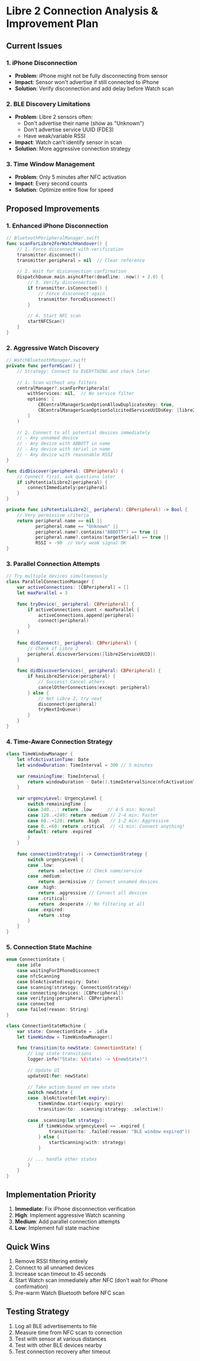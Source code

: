 # Libre 2 Connection Analysis & Improvement Plan

## Current Issues

### 1. iPhone Disconnection
- **Problem**: iPhone might not be fully disconnecting from sensor
- **Impact**: Sensor won't advertise if still connected to iPhone
- **Solution**: Verify disconnection and add delay before Watch scan

### 2. BLE Discovery Limitations
- **Problem**: Libre 2 sensors often:
  - Don't advertise their name (show as "Unknown")
  - Don't advertise service UUID (FDE3)
  - Have weak/variable RSSI
- **Impact**: Watch can't identify sensor in scan
- **Solution**: More aggressive connection strategy

### 3. Time Window Management
- **Problem**: Only 5 minutes after NFC activation
- **Impact**: Every second counts
- **Solution**: Optimize entire flow for speed

## Proposed Improvements

### 1. Enhanced iPhone Disconnection
```swift
// BluetoothPeripheralManager.swift
func scanForLibre2ForWatchHandover() {
    // 1. Force disconnect with verification
    transmitter.disconnect()
    transmitter.peripheral = nil  // Clear reference
    
    // 2. Wait for disconnection confirmation
    DispatchQueue.main.asyncAfter(deadline: .now() + 2.0) {
        // 3. Verify disconnection
        if transmitter.isConnected() {
            // Force disconnect again
            transmitter.forceDisconnect()
        }
        
        // 4. Start NFC scan
        startNFCScan()
    }
}
```

### 2. Aggressive Watch Discovery
```swift
// WatchBluetoothManager.swift
private func performScan() {
    // Strategy: Connect to EVERYTHING and check later
    
    // 1. Scan without any filters
    centralManager?.scanForPeripherals(
        withServices: nil,  // No service filter
        options: [
            CBCentralManagerScanOptionAllowDuplicatesKey: true,
            CBCentralManagerScanOptionSolicitedServiceUUIDsKey: [libre2ServiceUUID]
        ]
    )
    
    // 2. Connect to all potential devices immediately
    // - Any unnamed device
    // - Any device with ABBOTT in name
    // - Any device with serial in name
    // - Any device with reasonable RSSI
}

func didDiscover(peripheral: CBPeripheral) {
    // Connect first, ask questions later
    if isPotentialLibre2(peripheral) {
        connectImmediately(peripheral)
    }
}

private func isPotentialLibre2(_ peripheral: CBPeripheral) -> Bool {
    // Very permissive criteria
    return peripheral.name == nil ||
           peripheral.name == "Unknown" ||
           peripheral.name?.contains("ABBOTT") == true ||
           peripheral.name?.contains(targetSerial) == true ||
           RSSI > -90  // Very weak signal OK
}
```

### 3. Parallel Connection Attempts
```swift
// Try multiple devices simultaneously
class ParallelConnectionManager {
    var activeConnections: [CBPeripheral] = []
    let maxParallel = 3
    
    func tryDevice(_ peripheral: CBPeripheral) {
        if activeConnections.count < maxParallel {
            activeConnections.append(peripheral)
            connect(peripheral)
        }
    }
    
    func didConnect(_ peripheral: CBPeripheral) {
        // Check if Libre 2
        peripheral.discoverServices([libre2ServiceUUID])
    }
    
    func didDiscoverServices(_ peripheral: CBPeripheral) {
        if hasLibre2Service(peripheral) {
            // Success! Cancel others
            cancelOtherConnections(except: peripheral)
        } else {
            // Not Libre 2, try next
            disconnect(peripheral)
            tryNextInQueue()
        }
    }
}
```

### 4. Time-Aware Connection Strategy
```swift
class TimeWindowManager {
    let nfcActivationTime: Date
    let windowDuration: TimeInterval = 300 // 5 minutes
    
    var remainingTime: TimeInterval {
        return windowDuration - Date().timeIntervalSince(nfcActivationTime)
    }
    
    var urgencyLevel: UrgencyLevel {
        switch remainingTime {
        case 240...: return .low      // 4-5 min: Normal
        case 120..<240: return .medium // 2-4 min: Faster
        case 60..<120: return .high    // 1-2 min: Aggressive
        case 0..<60: return .critical  // <1 min: Connect anything!
        default: return .expired
        }
    }
    
    func connectionStrategy() -> ConnectionStrategy {
        switch urgencyLevel {
        case .low:
            return .selective // Check name/service
        case .medium:
            return .permissive // Connect unnamed devices
        case .high:
            return .aggressive // Connect all devices
        case .critical:
            return .desperate // No filtering at all
        case .expired:
            return .stop
        }
    }
}
```

### 5. Connection State Machine
```swift
enum ConnectionState {
    case idle
    case waitingForIPhoneDisconnect
    case nfcScanning
    case bleActivated(expiry: Date)
    case scanning(strategy: ConnectionStrategy)
    case connecting(devices: [CBPeripheral])
    case verifying(peripheral: CBPeripheral)
    case connected
    case failed(reason: String)
}

class ConnectionStateMachine {
    var state: ConnectionState = .idle
    let timeWindow = TimeWindowManager()
    
    func transition(to newState: ConnectionState) {
        // Log state transitions
        logger.info("State: \(state) -> \(newState)")
        
        // Update UI
        updateUI(for: newState)
        
        // Take action based on new state
        switch newState {
        case .bleActivated(let expiry):
            timeWindow.start(expiry: expiry)
            transition(to: .scanning(strategy: .selective))
            
        case .scanning(let strategy):
            if timeWindow.urgencyLevel == .expired {
                transition(to: .failed(reason: "BLE window expired"))
            } else {
                startScanning(with: strategy)
            }
            
        // ... handle other states
        }
    }
}
```

## Implementation Priority

1. **Immediate**: Fix iPhone disconnection verification
2. **High**: Implement aggressive Watch scanning
3. **Medium**: Add parallel connection attempts
4. **Low**: Implement full state machine

## Quick Wins

1. Remove RSSI filtering entirely
2. Connect to all unnamed devices
3. Increase scan timeout to 45 seconds
4. Start Watch scan immediately after NFC (don't wait for iPhone confirmation)
5. Pre-warm Watch Bluetooth before NFC scan

## Testing Strategy

1. Log all BLE advertisements to file
2. Measure time from NFC scan to connection
3. Test with sensor at various distances
4. Test with other BLE devices nearby
5. Test connection recovery after timeout